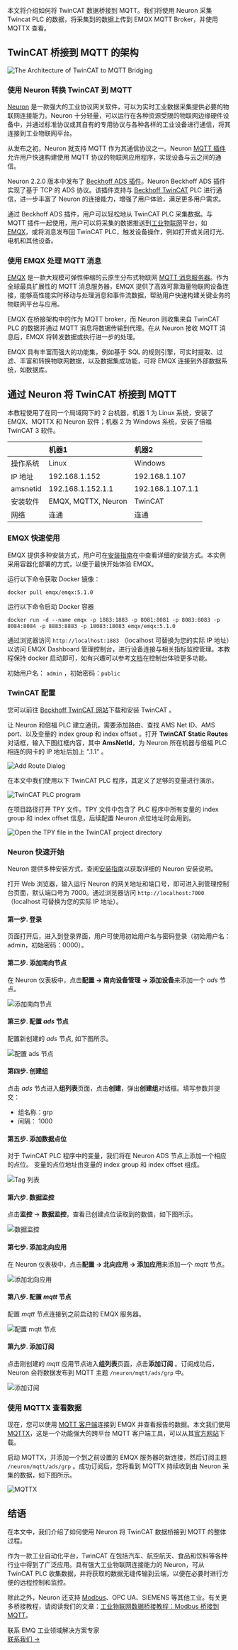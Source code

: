 本文将介绍如何将 TwinCAT 数据桥接到 MQTT。我们将使用 Neuron 采集 Twincat PLC 的数据，将采集到的数据上传到 EMQX MQTT Broker，并使用 MQTTX 查看。

## TwinCAT 桥接到 MQTT 的架构

![The Architecture of TwinCAT to MQTT Bridging](https://assets.emqx.com/images/f7b81bd0ef7ed7c4661b4a388f681b37.png)

### 使用 Neuron 转换 TwinCAT 到 MQTT

[Neuron](https://neugates.io/zh) 是一款强大的工业协议网关软件，可以为实时工业数据采集提供必要的物联网连接能力。Neuron 十分轻量，可以运行在各种资源受限的物联网边缘硬件设备中，并通过标准协议或其自有的专用协议与各种各样的工业设备进行通信，将其连接到工业物联网平台。

从发布之初，Neuron 就支持 MQTT 作为其通信协议之一。Neuron [MQTT 插件](https://neugates.io/docs/en/latest/configuration/north-apps/mqtt/overview.html)允许用户快速构建使用 MQTT 协议的物联网应用程序，实现设备与云之间的通信。

Neuron 2.2.0 版本中发布了 [Beckhoff ADS 插件](https://neugates.io/docs/en/latest/configuration/south-devices/ads/ads.html)。Neuron Beckhoff ADS 插件实现了基于 TCP 的 ADS 协议。该插件支持与 [Beckhoff TwinCAT](https://www.beckhoff.com/en-us/products/automation/twincat/#stage-special-item-s320986-2_t0) PLC 进行通信，进一步丰富了 Neuron 的连接能力，增强了用户体验，满足更多用户需求。

通过 Beckhoff ADS 插件，用户可以轻松地从 TwinCAT PLC 采集数据。与 MQTT 插件一起使用，用户可以将采集的数据推送到[工业物联网](https://www.emqx.com/zh/blog/iiot-explained-examples-technologies-benefits-and-challenges)平台，如 [EMQX](https://www.emqx.com/zh/products/emqx)，或将消息发布回 TwinCAT PLC，触发设备操作，例如打开或关闭灯光、电机和其他设备。

### 使用 EMQX 处理 MQTT 消息

[EMQX](https://www.emqx.io/zh) 是一款大规模可弹性伸缩的云原生分布式物联网 [MQTT 消息服务器](https://www.emqx.com/zh/blog/the-ultimate-guide-to-mqtt-broker-comparison)。作为全球最具扩展性的 MQTT 消息服务器，EMQX 提供了高效可靠海量物联网设备连接，能够高性能实时移动与处理消息和事件流数据，帮助用户快速构建关键业务的物联网平台与应用。

EMQX 在桥接架构中的作为 MQTT broker，而 Neuron 则收集来自 TwinCAT PLC 的数据并通过 MQTT 消息将数据传输到代理。在从 Neuron 接收 MQTT 消息后，EMQX 将转发数据或执行进一步的处理。

EMQX 具有丰富而强大的功能集，例如基于 SQL 的规则引擎，可实时提取、过滤、丰富和转换物联网数据，以及数据集成功能，可将 EMQX 连接到外部数据系统，如数据库。

## 通过 Neuron 将 TwinCAT 桥接到 MQTT

本教程使用了在同一个局域网下的 2 台机器，机器 1 为 Linux 系统，安装了 EMQX、MQTTX 和 Neuron 软件；机器 2 为 Windows 系统，安装了倍福 TwinCAT 3 软件。 

|          | 机器1               | 机器2             |
| :------- | :------------------ | :---------------- |
| 操作系统 | Linux               | Windows           |
| IP 地址  | 192.168.1.152       | 192.168.1.107     |
| amsnetid | 192.168.1.152.1.1   | 192.168.1.107.1.1 |
| 安装软件 | EMQX, MQTTX, Neuron | TwinCAT           |
| 网络     | 连通                | 连通              |

### EMQX 快速使用

EMQX 提供多种安装方式，用户可在[安装指南](https://www.emqx.io/docs/zh/v5.0/deploy/install.html)在中查看详细的安装方式。本实例采用容器化部署的方式，以便于最快开始体验 EMQX。

运行以下命令获取 Docker 镜像：

```
docker pull emqx/emqx:5.1.0
```

运行以下命令启动 Docker 容器

```
docker run -d --name emqx -p 1883:1883 -p 8081:8081 -p 8083:8083 -p 8084:8084 -p 8883:8883 -p 18083:18083 emqx/emqx:5.1.0
```

通过浏览器访问 `http://localhost:1883` （localhost 可替换为您的实际 IP 地址）以访问 EMQX Dashboard 管理控制台，进行设备连接与相关指标监控管理。本教程保持 docker 启动即可，如有兴趣可以参考[文档](https://www.emqx.io/docs/zh/v5.0/)在控制台体验更多功能。

初始用户名： `admin` ，初始密码：`public`

### TwinCAT 配置

您可以前往 [Beckhoff TwinCAT 网站](https://www.beckhoff.com/en-us/products/automation/twincat)下载和安装 TwinCAT 。

让 Neuron 和倍福 PLC 建立通讯，需要添加路由、查找 AMS Net ID、AMS port、以及变量的 index group 和 index offset 。打开 **TwinCAT Static Routes** 对话框，输入下图红框内容，其中 **AmsNetId**，为 Neuron 所在机器与倍福 PLC 相连的网卡的 IP 地址后加上 ".1.1" 。

![Add Route Dialog](https://assets.emqx.com/images/76fa1bf6823b3922ec91a5e8ad908e71.png)

在本文中我们使用以下 TwinCAT PLC 程序，其定义了足够的变量进行演示。

![TwinCAT PLC program](https://assets.emqx.com/images/5dbe48a09eeab228f8e15a3e73e45b92.png)

在项目路径打开 TPY 文件。TPY 文件中包含了 PLC 程序中所有变量的 index group 和 index offset 信息，后续配置 Neuron 点位地址时会用到。

![Open the TPY file in the TwinCAT project directory](https://assets.emqx.com/images/9084517cef1d7754bc4edd3e3b9c55af.png)

### Neuron 快速开始

Neuron 提供多种安装方式，查阅[安装指南](https://neugates.io/docs/zh/latest/configuration/quick-start/installation.html)以获取详细的 Neuron 安装说明。

打开 Web 浏览器，输入运行 Neuron 的网关地址和端口号，即可进入到管理控制台页面，默认端口号为 7000。通过浏览器访问 `http://localhost:7000` （localhost 可替换为您的实际 IP 地址）。

#### 第一步. 登录

页面打开后，进入到登录界面，用户可使用初始用户名与密码登录（初始用户名：admin，初始密码：0000）。

#### 第二步. 添加南向节点

在 Neuron 仪表板中，点击**配置 -> 南向设备管理 -> 添加设备**来添加一个 *ads* 节点。

![添加南向节点](https://assets.emqx.com/images/699b6ee8b41ab66033cff0b71a839898.png)

#### 第三步. 配置 *ads* 节点

配置新创建的 *ads* 节点, 如下图所示。

![配置 *ads* 节点](https://assets.emqx.com/images/2abaaaae0927d226cb3af3c7c9fd8c00.png)

#### 第四步. 创建组

点击 *ads* 节点进入**组列表**页面，点击**创建**，弹出**创建组**对话框。填写参数并提交：

- 组名称：grp
- 间隔： 1000

#### 第五步. 添加数据点位

对于 TwinCAT PLC 程序中的变量，我们将在 Neuron ADS 节点上添加一个相应的点位。 变量的点位地址由变量的 index group 和 index offset 组成。

![Tag 列表](https://assets.emqx.com/images/7615b3e6ef6e400829fbca7f5373c465.png)

#### 第六步. 数据监控

点击**监控** -> **数据监控**，查看已创建点位读取到的数值，如下图所示。

![数据监控](https://assets.emqx.com/images/120650cdc39c4c6e246ff15be2bc91f1.png)

#### 第七步. 添加北向应用

在 Neuron 仪表板中，点击**配置 -> 北向应用 -> 添加应用**来添加一个 *mqtt* 节点。

![添加北向应用](https://assets.emqx.com/images/d5e7ce56416a74e3eee5fffe54379f43.png)

#### 第八步. 配置 *mqtt* 节点

配置 *mqtt* 节点连接到之前启动的 EMQX 服务器。

![配置 *mqtt* 节点](https://assets.emqx.com/images/27cb36011bc92cccd94674ea501cf4de.png)

#### 第九步. 添加订阅

点击刚创建的 *mqtt* 应用节点进入**组列表**页面，点击**添加订阅** 。订阅成功后，Neuron 会将数据发布到 MQTT 主题 `/neuron/mqtt/ads/grp` 中。

![添加订阅](https://assets.emqx.com/images/0f4172aeb1a616c4d8d6e91548c427fa.png)

### 使用 MQTTX 查看数据

现在，您可以使用 [MQTT 客户端](https://www.emqx.com/zh/blog/mqtt-client-tools)连接到 EMQX 并查看报告的数据。本文我们使用 [MQTTX](https://mqttx.app/zh)，这是一个功能强大的跨平台 MQTT 客户端工具，可以从其[官方网站](https://mqttx.app/zh)下载。

启动 MQTTX，并添加一个到之前设置的 EMQX 服务器的新连接，然后订阅主题 `/neuron/mqtt/ads/grp` 。成功订阅后，您将看到 MQTTX 持续收到由 Neuron 采集的数据，如下图所示。

![MQTTX](https://assets.emqx.com/images/232567212ae2a3a9e34a4ef0dfffa98a.png)

## 结语

在本文中，我们介绍了如何使用 Neuron 将 TwinCAT 数据桥接到 MQTT 的整体过程。

作为一款工业自动化平台，TwinCAT 在包括汽车、航空航天、食品和饮料等各种行业中得到了广泛应用。具有强大工业物联网连接能力的 Neuron，可从 TwinCAT PLC 收集数据，并将获取的数据无缝传输到云端，以便在必要时进行方便的远程控制和监控。

除此之外，Neuron 还支持 [Modbus](https://www.emqx.com/zh/blog/modbus-protocol-the-grandfather-of-iot-communication)、OPC UA、SIEMENS 等其他工业。有关更多桥接教程，请阅读我们的文章：[工业物联网数据桥接教程：Modbus 桥接到 MQTT](https://www.emqx.com/zh/blog/bridging-modbus-data-to-mqtt-for-iiot#the-architecture-of-modbus-to-mqtt-bridging)。



<section class="promotion">
    <div>
        联系 EMQ 工业领域解决方案专家
    </div>
    <a href="https://www.emqx.com/zh/contact?product=solutions" class="button is-gradient px-5">联系我们 →</a>
</section>
